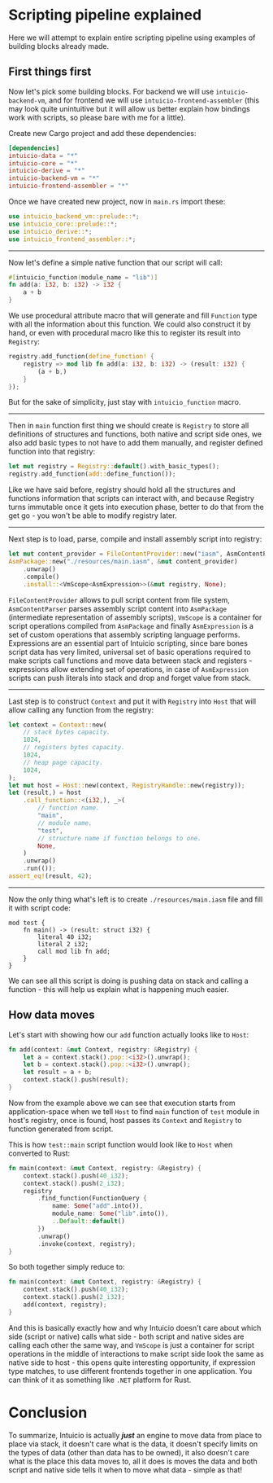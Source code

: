 # Scripting pipeline explained

Here we will attempt to explain entire scripting pipeline using examples of building blocks already made.

## First things first

Now let's pick some building blocks. For backend we will use `intuicio-backend-vm`, and for frontend we will use `intuicio-frontend-assembler` (this may look quite unintuitive but it will allow us better explain how bindings work with scripts, so please bare with me for a little).

Create new Cargo project and add these dependencies:
```toml
[dependencies]
intuicio-data = "*"
intuicio-core = "*"
intuicio-derive = "*"
intuicio-backend-vm = "*"
intuicio-frontend-assembler = "*"
```

Once we have created new project, now in `main.rs` import these:
```rust
use intuicio_backend_vm::prelude::*;
use intuicio_core::prelude::*;
use intuicio_derive::*;
use intuicio_frontend_assembler::*;
```

---

Now let's define a simple native function that our script will call:
```rust
#[intuicio_function(module_name = "lib")]
fn add(a: i32, b: i32) -> i32 {
    a + b
}
```
We use procedural attribute macro that will generate and fill `Function` type with all the information about this function. We could also construct it by hand, or even with procedural macro like this to register its result into `Registry`:
```rust
registry.add_function(define_function! {
    registry => mod lib fn add(a: i32, b: i32) -> (result: i32) {
        (a + b,)
    }
});
```
But for the sake of simplicity, just stay with `intuicio_function` macro.

---

Then in `main` function first thing we should create is `Registry` to store all definitions of structures and functions, both native and script side ones, we also add basic types to not have to add them manually, and register defined function into that registry:
```rust
let mut registry = Registry::default().with_basic_types();
registry.add_function(add::define_function());
```
Like we have said before, registry should hold all the structures and functions information that scripts can interact with, and because Registry turns immutable once it gets into execution phase, better to do that from the get go - you won't be able to modify registry later.

---

Next step is to load, parse, compile and install assembly script into registry:
```rust
let mut content_provider = FileContentProvider::new("iasm", AsmContentParser);
AsmPackage::new("./resources/main.iasm", &mut content_provider)
    .unwrap()
    .compile()
    .install::<VmScope<AsmExpression>>(&mut registry, None);
```
`FileContentProvider` allows to pull script content from file system, `AsmContentParser` parses assembly script content into `AsmPackage` (intermediate representation of assembly scripts), `VmScope` is a container for script operations compiled from `AsmPackage` and finally `AsmExpression` is a set of custom operations that assembly scripting language performs. Expressions are an essential part of Intuicio scripting, since bare bones script data has very limited, universal set of basic operations required to make scripts call functions and move data between stack and registers - expressions allow extending set of operations, in case of `AsmExpression` scripts can push literals into stack and drop and forget value from stack.

---

Last step is to construct `Context` and put it with `Registry` into `Host` that will allow calling any function from the registry:
```rust
let context = Context::new(
    // stack bytes capacity.
    1024,
    // registers bytes capacity.
    1024,
    // heap page capacity.
    1024,
);
let mut host = Host::new(context, RegistryHandle::new(registry));
let (result,) = host
    .call_function::<(i32,), _>(
        // function name.
        "main",
        // module name.
        "test",
        // structure name if function belongs to one.
        None,
    )
    .unwrap()
    .run(());
assert_eq!(result, 42);
```

---

Now the only thing what's left is to create `./resources/main.iasm` file and fill it with script code:
```
mod test {
    fn main() -> (result: struct i32) {
        literal 40 i32;
        literal 2 i32;
        call mod lib fn add;
    }
}
```
We can see all this script is doing is pushing data on stack and calling a function - this will help us explain what is happening much easier.

## How data moves

Let's start with showing how our `add` function actually looks like to `Host`:
```rust
fn add(context: &mut Context, registry: &Registry) {
    let a = context.stack().pop::<i32>().unwrap();
    let b = context.stack().pop::<i32>().unwrap();
    let result = a + b;
    context.stack().push(result);
}
```

Now from the example above we can see that execution starts from application-space when we tell `Host` to find `main` function of `test` module in host's registry, once is found, host passes its `Context` and `Registry` to function generated from script.

This is how `test::main` script function would look like to `Host` when converted to Rust:
```rust
fn main(context: &mut Context, registry: &Registry) {
    context.stack().push(40_i32);
    context.stack().push(2_i32);
    registry
        .find_function(FunctionQuery {
            name: Some("add".into()),
            module_name: Some("lib".into()),
            ..Default::default()
        })
        .unwrap()
        .invoke(context, registry);
}
```
So both together simply reduce to:
```rust
fn main(context: &mut Context, registry: &Registry) {
    context.stack().push(40_i32);
    context.stack().push(2_i32);
    add(context, registry);
}
```
And this is basically exactly how and why Intuicio doesn't care about which side (script or native) calls what side - both script and native sides are calling each other the same way, and `VmScope` is just a container for script operations in the middle of interactions to make script side look the same as native side to host - this opens quite interesting opportunity, if expression type matches, to use different frontends together in one application. You can think of it as something like `.NET` platform for Rust.

# Conclusion

To summarize, Intuicio is actually **_just_** an engine to move data from place to place via stack, it doesn't care what is the data, it doesn't specify limits on the types of data (other than data has to be owned), it also doesn't care what is the place this data moves to, all it does is moves the data and both script and native side tells it when to move what data - simple as that!
